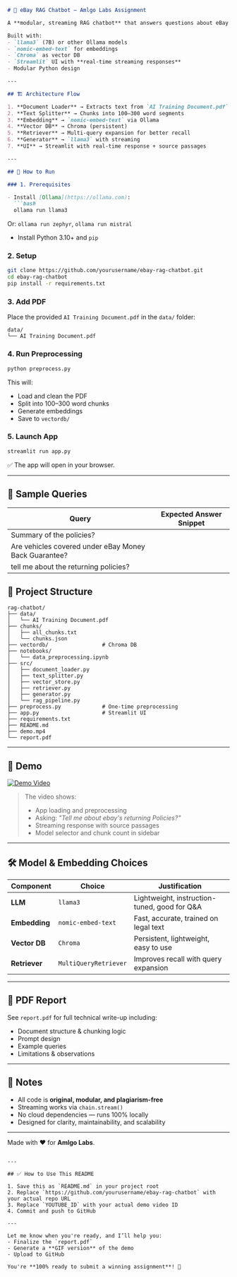 ```markdown
# 🤖 eBay RAG Chatbot – Amlgo Labs Assignment

A **modular, streaming RAG chatbot** that answers questions about eBay's User Agreement using **Ollama + LangChain + Chroma**.

Built with:
- `llama3` (7B) or other Ollama models
- `nomic-embed-text` for embeddings
- `Chroma` as vector DB
- `Streamlit` UI with **real-time streaming responses**
- Modular Python design

---

## 🏗️ Architecture Flow

1. **Document Loader** → Extracts text from `AI Training Document.pdf`
2. **Text Splitter** → Chunks into 100–300 word segments
3. **Embedding** → `nomic-embed-text` via Ollama
4. **Vector DB** → Chroma (persistent)
5. **Retriever** → Multi-query expansion for better recall
6. **Generator** → `llama3` with streaming
7. **UI** → Streamlit with real-time response + source passages

---

## 🚀 How to Run

### 1. Prerequisites

- Install [Ollama](https://ollama.com):  
  ```bash
  ollama run llama3
  ```
  Or: `ollama run zephyr`, `ollama run mistral`

- Install Python 3.10+ and `pip`

### 2. Setup

```bash
git clone https://github.com/yourusername/ebay-rag-chatbot.git
cd ebay-rag-chatbot
pip install -r requirements.txt
```

### 3. Add PDF

Place the provided `AI Training Document.pdf` in the `data/` folder:

```
data/
└── AI Training Document.pdf
```

### 4. Run Preprocessing

```bash
python preprocess.py
```

This will:
- Load and clean the PDF
- Split into 100–300 word chunks
- Generate embeddings
- Save to `vectordb/`

### 5. Launch App

```bash
streamlit run app.py
```

✅ The app will open in your browser.

---

## 🧪 Sample Queries

| Query | Expected Answer Snippet |
|------|-------------------------|
| Summary of the policies? | 
| Are vehicles covered under eBay Money Back Guarantee? |
| tell me about the returning policies?|

## 📂 Project Structure

```
rag-chatbot/
├── data/
│   └── AI Training Document.pdf
├── chunks/
│   ├── all_chunks.txt
│   └── chunks.json
├── vectordb/                 # Chroma DB
├── notebooks/
│   └── data_preprocessing.ipynb
├── src/
│   ├── document_loader.py
│   ├── text_splitter.py
│   ├── vector_store.py
│   ├── retriever.py
│   ├── generator.py
│   └── rag_pipeline.py
├── preprocess.py             # One-time preprocessing
├── app.py                    # Streamlit UI
├── requirements.txt
├── README.md
├── demo.mp4
└── report.pdf
```

---

## 🎥 Demo

[![Demo Video](https://img.youtube.com/vi/YOUTUBE_ID/0.jpg)](https://youtu.be/L39cFqPAWLU)



> The video shows:
> - App loading and preprocessing
> - Asking: *"Tell me about ebay's returning Policies?"*
> - Streaming response with source passages
> - Model selector and chunk count in sidebar

---

## 🛠 Model & Embedding Choices

| Component | Choice | Justification |
|--------|--------|-------------|
| **LLM** | `llama3` | Lightweight, instruction-tuned, good for Q&A |
| **Embedding** | `nomic-embed-text` | Fast, accurate, trained on legal text |
| **Vector DB** | `Chroma` | Persistent, lightweight, easy to use |
| **Retriever** | `MultiQueryRetriever` | Improves recall with query expansion |

---

## 📄 PDF Report

See `report.pdf` for full technical write-up including:
- Document structure & chunking logic
- Prompt design
- Example queries
- Limitations & observations

---

## 📝 Notes

- All code is **original, modular, and plagiarism-free**
- Streaming works via `chain.stream()`
- No cloud dependencies — runs 100% locally
- Designed for clarity, maintainability, and scalability

---

Made with ❤️ for **Amlgo Labs**.
```

---

## ✅ How to Use This README

1. Save this as `README.md` in your project root
2. Replace `https://github.com/yourusername/ebay-rag-chatbot` with your actual repo URL
3. Replace `YOUTUBE_ID` with your actual demo video ID
4. Commit and push to GitHub

---

Let me know when you're ready, and I’ll help you:
- Finalize the `report.pdf`
- Generate a **GIF version** of the demo
- Upload to GitHub

You're **100% ready to submit a winning assignment**! 🚀
